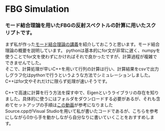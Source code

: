 # FBG Simulation

### モード結合理論を用いたFBGの反射スペクトルの計算に用いたスクリプトです。<br>
まず私が作った[モード結合理論の講義](https://www.youtube.com/watch?v=TqTylSkIf_Q)を紹介しておこうと思います。モード結合理論の概要を説明しています。
pythonは基本的にfor文が非常に遅く、numpyを使うことでfor文を使わずにかければそれで良かったですが、計算過程が複雑でできませんでした。<br>
そこで、計算処理が早いC++を用いて行列の計算は行い、計算結果をcsvで出力しグラフ化はpythonで行うというような方法でシミュレーションしました。C++はfor文やそれだけに限らず処理が速いそうです。<br>
<br>
C++で高速に計算を行う方法を探す中で、Eigenというライブラリの存在を知りました。具体的に使うにはフォルダをダウンロードする必要があるが、それも含めてセットアップの手順は[この動画](https://www.youtube.com/watch?v=XmtNr1TuO-E)が参考になりました<br>
Source.cppがVisual Studioを用いて私が書いたコードであるが、こちらを参考にしながら0から手を動かしながら自分なりに書いていくことをおすすめします。
